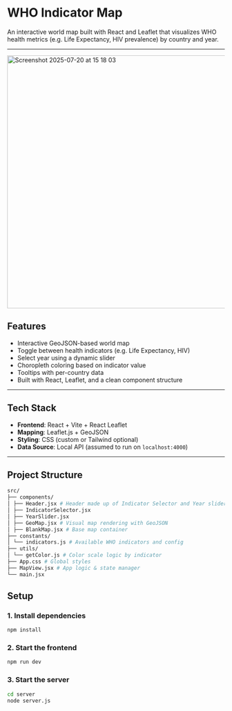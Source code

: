 #  WHO Indicator Map

An interactive world map built with React and Leaflet that visualizes WHO health metrics (e.g. Life Expectancy, HIV prevalence) by country and year.

---

<img width="614" height="585" alt="Screenshot 2025-07-20 at 15 18 03" src="https://github.com/user-attachments/assets/174020fb-358e-4bcf-a9e9-9652d38e0800" />


## Features

- Interactive GeoJSON-based world map
- Toggle between health indicators (e.g. Life Expectancy, HIV)
- Select year using a dynamic slider
- Choropleth coloring based on indicator value
- Tooltips with per-country data
- Built with React, Leaflet, and a clean component structure

---

## Tech Stack

- **Frontend**: React + Vite + React Leaflet
- **Mapping**: Leaflet.js + GeoJSON
- **Styling**: CSS (custom or Tailwind optional)
- **Data Source**: Local API (assumed to run on `localhost:4000`)

---

## Project Structure

```bash
src/
├── components/
│ ├── Header.jsx # Header made up of Indicator Selector and Year slider...
│ ├── IndicatorSelector.jsx
│ ├── YearSlider.jsx
│ ├── GeoMap.jsx # Visual map rendering with GeoJSON
│ ├── BlankMap.jsx # Base map container
├── constants/
│ └── indicators.js # Available WHO indicators and config
├── utils/
│ └── getColor.js # Color scale logic by indicator
├── App.css # Global styles
├── MapView.jsx # App logic & state manager
└── main.jsx
```

## Setup

### 1. Install dependencies

```bash
npm install
```

### 2. Start the frontend

```bash
npm run dev
```

### 3. Start the server

```bash
cd server
node server.js
```
